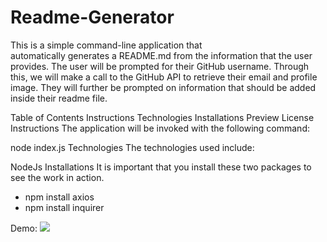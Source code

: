 # Readme-Generator

This is a simple command-line application that<br> automatically generates a README.md from the information that the user provides. The user will be prompted for their GitHub username. Through this, we will make a call to the GitHub API to retrieve their email and profile image. They will further be prompted on information that should be added inside their readme file.

Table of Contents
Instructions
Technologies
Installations
Preview
License
Instructions
The application will be invoked with the following command:

node index.js
Technologies
The technologies used include:

NodeJs
Installations
It is important that you install these two packages to see the work in action.

- npm install axios
- npm install inquirer

Demo:
![](demo.gif)

